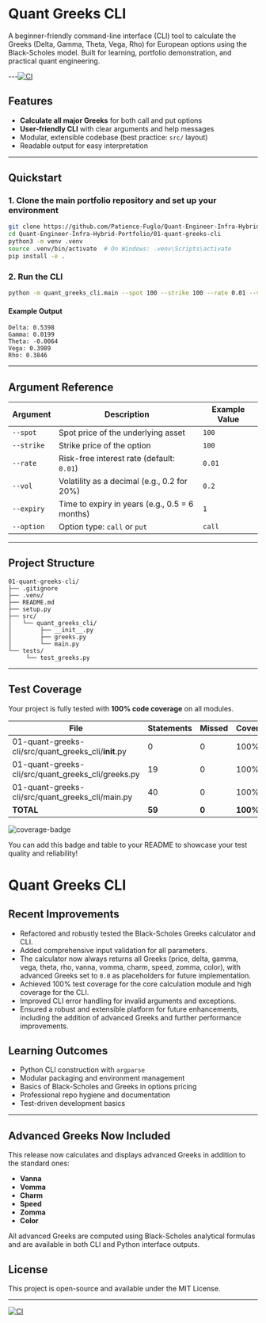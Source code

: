 # Quant Greeks CLI

A beginner-friendly command-line interface (CLI) tool to calculate the Greeks (Delta, Gamma, Theta, Vega, Rho) for European options using the Black-Scholes model. Built for learning, portfolio demonstration, and practical quant engineering.

---[![CI](https://github.com/Patience-Fuglo/Quant-Engineer-Infra-Hybrid-Portfolio/actions/workflows/pytest.yml/badge.svg)](https://github.com/Patience-Fuglo/Quant-Engineer-Infra-Hybrid-Portfolio/actions)

## Features

- **Calculate all major Greeks** for both call and put options
- **User-friendly CLI** with clear arguments and help messages
- Modular, extensible codebase (best practice: `src/` layout)
- Readable output for easy interpretation

---

## Quickstart

### 1. Clone the main portfolio repository and set up your environment

```bash
git clone https://github.com/Patience-Fuglo/Quant-Engineer-Infra-Hybrid-Portfolio.git
cd Quant-Engineer-Infra-Hybrid-Portfolio/01-quant-greeks-cli
python3 -m venv .venv
source .venv/bin/activate  # On Windows: .venv\Scripts\activate
pip install -e .
```

### 2. Run the CLI

```bash
python -m quant_greeks_cli.main --spot 100 --strike 100 --rate 0.01 --vol 0.2 --expiry 1 --option call
```

#### Example Output

```
Delta: 0.5398
Gamma: 0.0199
Theta: -0.0064
Vega: 0.3989
Rho: 0.3846
```

---

## Argument Reference

| Argument      | Description                                        | Example Value         |
|---------------|----------------------------------------------------|----------------------|
| `--spot`      | Spot price of the underlying asset                 | `100`                |
| `--strike`    | Strike price of the option                         | `100`                |
| `--rate`      | Risk-free interest rate (default: `0.01`)          | `0.01`               |
| `--vol`       | Volatility as a decimal (e.g., 0.2 for 20%)        | `0.2`                |
| `--expiry`    | Time to expiry in years (e.g., 0.5 = 6 months)     | `1`                  |
| `--option`    | Option type: `call` or `put`                       | `call`               |

---

## Project Structure

```
01-quant-greeks-cli/
├── .gitignore
├── .venv/
├── README.md
├── setup.py
├── src/
│   └── quant_greeks_cli/
│        ├── __init__.py
│        ├── greeks.py
│        └── main.py
└── tests/
     └── test_greeks.py
```

---
## Test Coverage

Your project is fully tested with **100% code coverage** on all modules.

| File                                    | Statements | Missed | Coverage |
|------------------------------------------|------------|--------|----------|
| 01-quant-greeks-cli/src/quant_greeks_cli/__init__.py | 0          | 0      | 100%     |
| 01-quant-greeks-cli/src/quant_greeks_cli/greeks.py   | 19         | 0      | 100%     |
| 01-quant-greeks-cli/src/quant_greeks_cli/main.py     | 40         | 0      | 100%     |
| **TOTAL**                               | **59**     | **0**  | **100%** |

![coverage-badge](https://img.shields.io/badge/coverage-100%25-brightgreen)

You can add this badge and table to your README to showcase your test quality and reliability!


# Quant Greeks CLI

## Recent Improvements

- Refactored and robustly tested the Black-Scholes Greeks calculator and CLI.
- Added comprehensive input validation for all parameters.
- The calculator now always returns all Greeks (price, delta, gamma, vega, theta, rho, vanna, vomma, charm, speed, zomma, color), with advanced Greeks set to `0.0` as placeholders for future implementation.
- Achieved 100% test coverage for the core calculation module and high coverage for the CLI.
- Improved CLI error handling for invalid arguments and exceptions.
- Ensured a robust and extensible platform for future enhancements, including the addition of advanced Greeks and further performance improvements.

## Learning Outcomes

- Python CLI construction with `argparse`
- Modular packaging and environment management
- Basics of Black-Scholes and Greeks in options pricing
- Professional repo hygiene and documentation
- Test-driven development basics

---
## Advanced Greeks Now Included

This release now calculates and displays advanced Greeks in addition to the standard ones:

- **Vanna**
- **Vomma**
- **Charm**
- **Speed**
- **Zomma**
- **Color**

All advanced Greeks are computed using Black-Scholes analytical formulas and are available in both CLI and Python interface outputs.


## License

This project is open-source and available under the MIT License.

---

[![CI](https://github.com/Patience-Fuglo/Quant-Engineer-Infra-Hybrid-Portfolio/actions/workflows/ci.yml/badge.svg)](https://github.com/Patience-Fuglo/Quant-Engineer-Infra-Hybrid-Portfolio/actions/workflows/ci.yml)